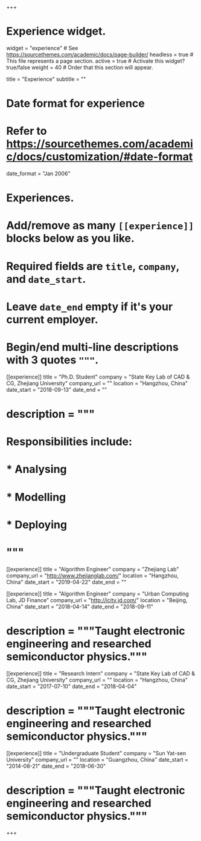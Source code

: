 +++
# Experience widget.
widget = "experience"  # See https://sourcethemes.com/academic/docs/page-builder/
headless = true  # This file represents a page section.
active = true  # Activate this widget? true/false
weight = 40  # Order that this section will appear.

title = "Experience"
subtitle = ""

# Date format for experience
#   Refer to https://sourcethemes.com/academic/docs/customization/#date-format
date_format = "Jan 2006"

# Experiences.
#   Add/remove as many `[[experience]]` blocks below as you like.
#   Required fields are `title`, `company`, and `date_start`.
#   Leave `date_end` empty if it's your current employer.
#   Begin/end multi-line descriptions with 3 quotes `"""`.
[[experience]]
  title = "Ph.D. Student"
  company = "State Key Lab of CAD & CG, Zhejiang University"
  company_url = ""
  location = "Hangzhou, China"
  date_start = "2018-09-13"
  date_end = ""
  # description = """
  # Responsibilities include:

  # * Analysing
  # * Modelling
  # * Deploying
  # """

[[experience]]
  title = "Algorithm Engineer"
  company = "Zhejiang Lab"
  company_url = "http://www.zhejianglab.com/"
  location = "Hangzhou, China"
  date_start = "2019-04-22"
  date_end = ""


[[experience]]
  title = "Algorithm Engineer"
  company = "Urban Computing Lab, JD Finance"
  company_url = "http://icity.jd.com/"
  location = "Beijing, China"
  date_start = "2018-04-14"
  date_end = "2018-09-11"
  # description = """Taught electronic engineering and researched semiconductor physics."""

[[experience]]
  title = "Research Intern"
  company = "State Key Lab of CAD & CG, Zhejiang University"
  company_url = ""
  location = "Hangzhou, China"
  date_start = "2017-07-10"
  date_end = "2018-04-04"
  # description = """Taught electronic engineering and researched semiconductor physics."""


[[experience]]
  title = "Undergraduate Student"
  company = "Sun Yat-sen University"
  company_url = ""
  location = "Guangzhou, China"
  date_start = "2014-08-21"
  date_end = "2018-06-30"
  # description = """Taught electronic engineering and researched semiconductor physics."""

+++
